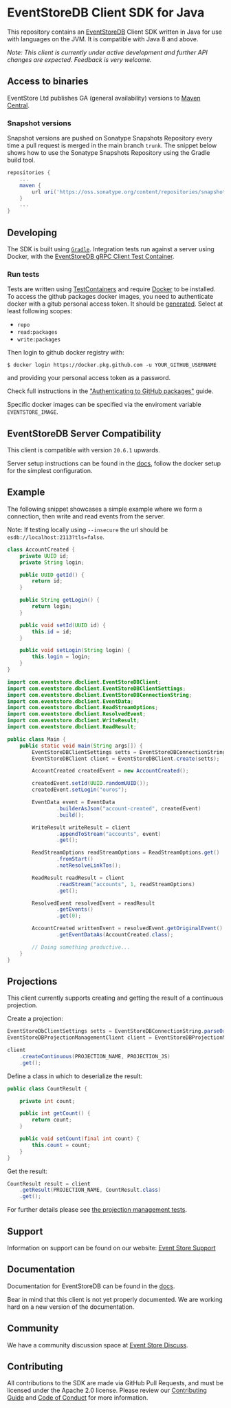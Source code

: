 # EventStoreDB Client SDK for Java

This repository contains an [EventStoreDB][es] Client SDK written in Java for use with languages on the JVM. It is
compatible with Java 8 and above.

*Note: This client is currently under active development and further API changes are expected. Feedback is very welcome.*

## Access to binaries
EventStore Ltd publishes GA (general availability) versions to [Maven Central].

### Snapshot versions

Snapshot versions are pushed on Sonatype Snapshots Repository every time a pull request is merged in the main branch `trunk`.
The snippet below shows how to use the Sonatype Snapshots Repository using the Gradle build tool.

```gradle
repositories {
    ...
    maven {
        url uri('https://oss.sonatype.org/content/repositories/snapshots')
    }
    ...
}
```

## Developing

The SDK is built using [`Gradle`][gradle]. Integration tests run against a server using Docker, with the [EventStoreDB gRPC
Client Test Container][container].

### Run tests

Tests are written using [TestContainers](https://www.testcontainers.org/) and require [Docker](https://www.docker.com/) to be installed.
To access the github packages docker images, you need to authenticate docker with a gitub personal access token. It should be [generated](https://github.com/settings/tokens/new). Select at least following scopes:
- `repo`
- `read:packages`
- `write:packages`

Then login to github docker registry with:
```shell script
$ docker login https://docker.pkg.github.com -u YOUR_GITHUB_USERNAME
```

and providing your personal access token as a password.

Check full instructions in the ["Authenticating to GitHub packages"](https://docs.github.com/en/free-pro-team@latest/packages/guides/configuring-docker-for-use-with-github-packages#authenticating-to-github-packages) guide.

Specific docker images can be specified via the enviroment variable `EVENTSTORE_IMAGE`.

## EventStoreDB Server Compatibility

This client is compatible with version `20.6.1` upwards.

Server setup instructions can be found in the [docs], follow the docker setup for the simplest configuration.

## Example

The following snippet showcases a simple example where we form a connection, then write and read events from the server.

Note: If testing locally using `--insecure` the url should be `esdb://localhost:2113?tls=false`.

```java
class AccountCreated {
    private UUID id;
    private String login;

    public UUID getId() {
        return id;
    }

    public String getLogin() {
        return login;
    }

    public void setId(UUID id) {
        this.id = id;
    }

    public void setLogin(String login) {
        this.login = login;
    }
}
```
```java
import com.eventstore.dbclient.EventStoreDBClient;
import com.eventstore.dbclient.EventStoreDBClientSettings;
import com.eventstore.dbclient.EventStoreDBConnectionString;
import com.eventstore.dbclient.EventData;
import com.eventstore.dbclient.ReadStreamOptions;
import com.eventstore.dbclient.ResolvedEvent;
import com.eventstore.dbclient.WriteResult;
import com.eventstore.dbclient.ReadResult;

public class Main {
    public static void main(String args[]) {
        EventStoreDBClientSettings setts = EventStoreDBConnectionString.parseOrThrow("esdb://localhost:2113");
        EventStoreDBClient client = EventStoreDBClient.create(setts);

        AccountCreated createdEvent = new AccountCreated();

        createdEvent.setId(UUID.randomUUID());
        createdEvent.setLogin("ouros");

        EventData event = EventData
                .builderAsJson("account-created", createdEvent)
                .build();

        WriteResult writeResult = client
                .appendToStream("accounts", event)
                .get();

        ReadStreamOptions readStreamOptions = ReadStreamOptions.get()
                .fromStart()
                .notResolveLinkTos();

        ReadResult readResult = client
                .readStream("accounts", 1, readStreamOptions)
                .get();

        ResolvedEvent resolvedEvent = readResult
                .getEvents()
                .get(0);

        AccountCreated writtenEvent = resolvedEvent.getOriginalEvent()
                .getEventDataAs(AccountCreated.class);

        // Doing something productive...
    }
}
```

## Projections

This client currently supports creating and getting the result of a continuous projection.

Create a projection:
```java
EventStoreDbClientSettings setts = EventStoreDBConnectionString.parseOrThrow("esdb://localhost:2113");
EventStoreDBProjectionManagementClient client = EventStoreDBProjectionManagementClient.create(setts);

client
    .createContinuous(PROJECTION_NAME, PROJECTION_JS)
    .get();
```

Define a class in which to deserialize the result:
```java
public class CountResult {

    private int count;

    public int getCount() {
        return count;
    }

    public void setCount(final int count) {
        this.count = count;
    }
}
```

Get the result:
```java
CountResult result = client
    .getResult(PROJECTION_NAME, CountResult.class)
    .get();
```

For further details please see [the projection management tests](src/test/java/com/eventstore/dbclient/ProjectionManagementTests.java).

## Support

Information on support can be found on our website: [Event Store Support][support]

## Documentation

Documentation for EventStoreDB can be found in the [docs].

Bear in mind that this client is not yet properly documented. We are working hard on a new version of the documentation.

## Community

We have a community discussion space at [Event Store Discuss][discuss].

## Contributing

All contributions to the SDK are made via GitHub Pull Requests, and must be licensed under the Apache 2.0 license. Please
review our [Contributing Guide][contributing] and [Code of Conduct][code-of-conduct] for more information.

[es]: https://eventstore.com
[gradle]: https://gradle.org
[container]: https://github.com/EventStore/EventStore-Client-gRPC-TestData
[contributing]: https://github.com/EventStore/EventStoreDB-Client-Java/tree/master/CONTRIBUTING.md
[code-of-conduct]: https://github.com/EventStore/EventStoreDB-Client-Java/tree/master/CODE-OF-CONDUCT.md
[support]: https://eventstore.com/support/
[docs]: https://developers.eventstore.com/server/v21.6/installation/
[discuss]: https://discuss.eventstore.com/
[Maven Central]: https://search.maven.org/artifact/com.eventstore/db-client-java
